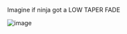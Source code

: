 

Imagine if ninja got a LOW TAPER FADE 

![image](https://github.com/user-attachments/assets/2e2977d2-e787-42d9-bc17-3be170800587)

